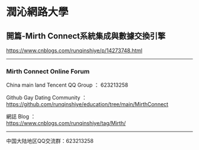 # 潤沁網路大學
  
## 開篇-Mirth Connect系統集成與數據交換引擎 
https://www.cnblogs.com/runqinshiye/p/14273748.html 
* * *

### Mirth Connect Online Forum 

China main land Tencent QQ Group ： 623213258  

Github Gay Dating Community ：  
https://github.com/runqinshiye/education/tree/main/MirthConnect  

網誌 Blog ：  
https://www.cnblogs.com/runqinshiye/tag/Mirth/    

* * *  
中国大陆地区QQ交流群：623213258  
 
